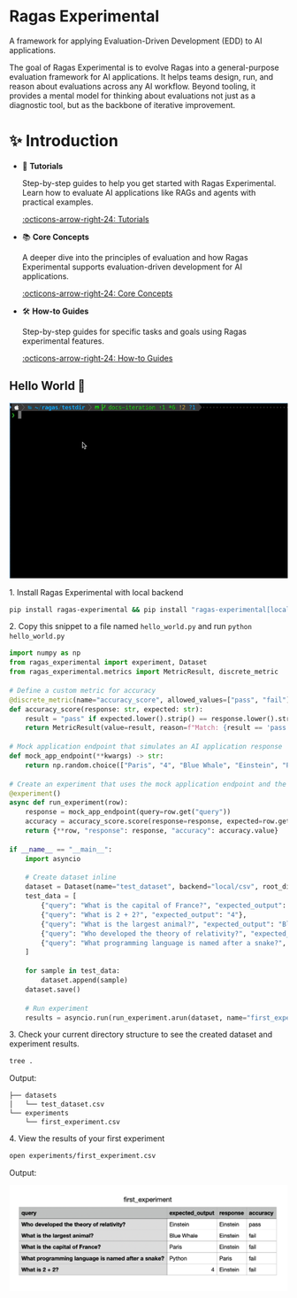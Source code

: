 # Ragas Experimental

A framework for applying Evaluation-Driven Development (EDD) to AI applications.

The goal of Ragas Experimental is to evolve Ragas into a general-purpose evaluation framework for AI applications. It helps teams design, run, and reason about evaluations across any AI workflow. Beyond tooling, it provides a mental model for thinking about evaluations not just as a diagnostic tool, but as the backbone of iterative improvement.

# ✨ Introduction


<div class="grid cards" markdown>

- 🚀 **Tutorials**

    Step-by-step guides to help you get started with Ragas Experimental. Learn how to evaluate AI applications like RAGs and agents with practical examples.

    [:octicons-arrow-right-24: Tutorials](tutorials/index.md)

- 📚 **Core Concepts**

    A deeper dive into the principles of evaluation and how Ragas Experimental supports evaluation-driven development for AI applications.

    [:octicons-arrow-right-24: Core Concepts](core_concepts/index.md)

- 🛠️ **How-to Guides**

    Step-by-step guides for specific tasks and goals using Ragas experimental features.

    [:octicons-arrow-right-24: How-to Guides](howtos/index.md)

</div>


## Hello World 👋

![](hello_world.gif)

1\. Install Ragas Experimental with local backend

```bash
pip install ragas-experimental && pip install "ragas-experimental[local]"
```

2\. Copy this snippet to a file named `hello_world.py` and run `python hello_world.py` 


```python
import numpy as np
from ragas_experimental import experiment, Dataset
from ragas_experimental.metrics import MetricResult, discrete_metric  

# Define a custom metric for accuracy
@discrete_metric(name="accuracy_score", allowed_values=["pass", "fail"])
def accuracy_score(response: str, expected: str):
    result = "pass" if expected.lower().strip() == response.lower().strip() else "fail"
    return MetricResult(value=result, reason=f"Match: {result == 'pass'}")

# Mock application endpoint that simulates an AI application response
def mock_app_endpoint(**kwargs) -> str:
    return np.random.choice(["Paris", "4", "Blue Whale", "Einstein", "Python"])

# Create an experiment that uses the mock application endpoint and the accuracy metric
@experiment()
async def run_experiment(row):
    response = mock_app_endpoint(query=row.get("query"))
    accuracy = accuracy_score.score(response=response, expected=row.get("expected_output"))
    return {**row, "response": response, "accuracy": accuracy.value}

if __name__ == "__main__":
    import asyncio
    
    # Create dataset inline
    dataset = Dataset(name="test_dataset", backend="local/csv", root_dir=".")
    test_data = [
        {"query": "What is the capital of France?", "expected_output": "Paris"},
        {"query": "What is 2 + 2?", "expected_output": "4"},
        {"query": "What is the largest animal?", "expected_output": "Blue Whale"},
        {"query": "Who developed the theory of relativity?", "expected_output": "Einstein"},
        {"query": "What programming language is named after a snake?", "expected_output": "Python"},
    ]
    
    for sample in test_data:
        dataset.append(sample)
    dataset.save()
    
    # Run experiment
    results = asyncio.run(run_experiment.arun(dataset, name="first_experiment"))
```

3\. Check your current directory structure to see the created dataset and experiment results.

```bash
tree .
```

Output:

```
├── datasets
│   └── test_dataset.csv
└── experiments
    └── first_experiment.csv
```

4\. View the results of your first experiment

```bash
open experiments/first_experiment.csv
```

Output:

![](output_first_experiment.png)